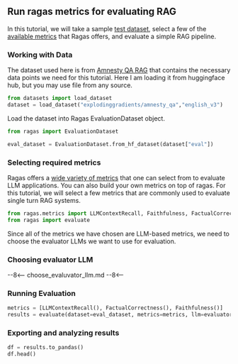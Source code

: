 ## Run ragas metrics for evaluating RAG

In this tutorial, we will take a sample [test dataset](https://huggingface.co/datasets/explodinggradients/amnesty_qa), select a few of the [available metrics](../concepts/metrics/available_metrics/index.md) that Ragas offers, and evaluate a simple RAG pipeline. 

### Working with Data

The dataset used here is from [Amnesty QA RAG](https://huggingface.co/datasets/explodinggradients/amnesty_qa) that contains the necessary data points we need for this tutorial. Here I am loading it from huggingface hub, but you may use file from any source. 

```python
from datasets import load_dataset
dataset = load_dataset("explodinggradients/amnesty_qa","english_v3")
```

Load the dataset into Ragas EvaluationDataset object. 

```python
from ragas import EvaluationDataset

eval_dataset = EvaluationDataset.from_hf_dataset(dataset["eval"])
```


### Selecting required metrics
Ragas offers a [wide variety of metrics](../concepts/metrics/available_metrics/index.md/#retrieval-augmented-generation) that one can select from to evaluate LLM applications. You can also build your own metrics on top of ragas. For this tutorial, we will select a few metrics that are commonly used to evaluate single turn RAG systems.

```python
from ragas.metrics import LLMContextRecall, Faithfulness, FactualCorrectness, SemanticSimilarity
from ragas import evaluate
```

Since all of the metrics we have chosen are LLM-based metrics, we need to choose the evaluator LLMs we want to use for evaluation.

### Choosing evaluator LLM

--8<--
choose_evaluvator_llm.md
--8<--


### Running Evaluation

```python
metrics = [LLMContextRecall(), FactualCorrectness(), Faithfulness()]
results = evaluate(dataset=eval_dataset, metrics=metrics, llm=evaluator_llm,)
```

### Exporting and analyzing results

```python
df = results.to_pandas()
df.head()
```

